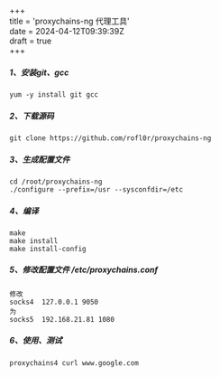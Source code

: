 +++  
title = 'proxychains-ng 代理工具'  
date = 2024-04-12T09:39:39Z  
draft = true  
+++

##### 1、安装git、gcc

```
yum -y install git gcc
```

##### 2、下载源码

```
git clone https://github.com/rofl0r/proxychains-ng
```

##### 3、生成配置文件

```
cd /root/proxychains-ng
./configure --prefix=/usr --sysconfdir=/etc
```

##### 4、编译

```
make
make install
make install-config
```

##### 5、修改配置文件 /etc/proxychains.conf

```
修改
socks4  127.0.0.1 9050
为
socks5  192.168.21.81 1080
```

##### 6、使用、测试

```
proxychains4 curl www.google.com
```

